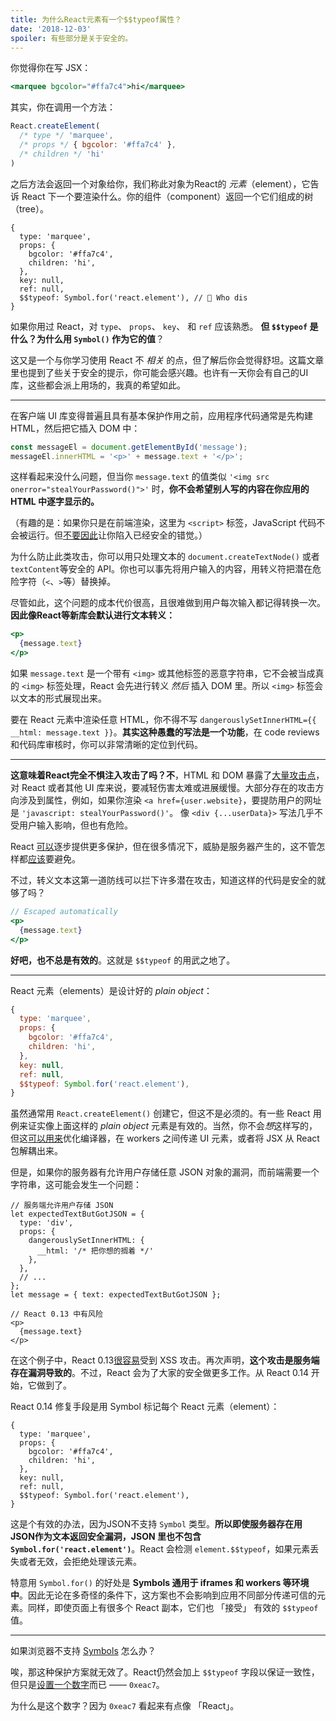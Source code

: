 ```yaml
---
title: 为什么React元素有一个$$typeof属性？
date: '2018-12-03'
spoiler: 有些部分是关于安全的。
---
```


你觉得你在写 JSX：

```jsx
<marquee bgcolor="#ffa7c4">hi</marquee>
```

其实，你在调用一个方法：

```jsx
React.createElement(
  /* type */ 'marquee',
  /* props */ { bgcolor: '#ffa7c4' },
  /* children */ 'hi'
)
```

之后方法会返回一个对象给你，我们称此对象为React的 *元素*（element），它告诉 React 下一个要渲染什么。你的组件（component）返回一个它们组成的树（tree）。

```jsx{9}
{
  type: 'marquee',
  props: {
    bgcolor: '#ffa7c4',
    children: 'hi',
  },
  key: null,
  ref: null,
  $$typeof: Symbol.for('react.element'), // 🧐 Who dis
}
```

如果你用过 React，对 `type`、 `props`、 `key`、 和 `ref` 应该熟悉。 **但 `$$typeof` 是什么？为什么用 `Symbol()` 作为它的值**？

这又是一个与你学习使用 React 不 *相关* 的点，但了解后你会觉得舒坦。这篇文章里也提到了些关于安全的提示，你可能会感兴趣。也许有一天你会有自己的UI库，这些都会派上用场的，我真的希望如此。

---

在客户端 UI 库变得普遍且具有基本保护作用之前，应用程序代码通常是先构建 HTML，然后把它插入 DOM 中：

```jsx
const messageEl = document.getElementById('message');
messageEl.innerHTML = '<p>' + message.text + '</p>';
```

这样看起来没什么问题，但当你 `message.text` 的值类似 `'<img src onerror="stealYourPassword()">'` 时，**你不会希望别人写的内容在你应用的 HTML 中逐字显示的。**

（有趣的是：如果你只是在前端渲染，这里为 `<script>` 标签，JavaScript 代码不会被运行。但[不要因此](https://gomakethings.com/preventing-cross-site-scripting-attacks-when-using-innerhtml-in-vanilla-javascript/)让你陷入已经安全的错觉。）

为什么防止此类攻击，你可以用只处理文本的 `document.createTextNode()` 或者 `textContent`等安全的 API。你也可以事先将用户输入的内容，用转义符把潜在危险字符（`<`、`>`等）替换掉。

尽管如此，这个问题的成本代价很高，且很难做到用户每次输入都记得转换一次。**因此像React等新库会默认进行文本转义：**

```jsx
<p>
  {message.text}
</p>
```

如果 `message.text` 是一个带有 `<img>` 或其他标签的恶意字符串，它不会被当成真的 `<img>` 标签处理，React 会先进行转义 *然后* 插入 DOM 里。所以 `<img>` 标签会以文本的形式展现出来。

要在 React 元素中渲染任意 HTML，你不得不写 `dangerouslySetInnerHTML={{ __html: message.text }}`。**其实这种愚蠢的写法是一个功能**，在 code reviews 和代码库审核时，你可以非常清晰的定位到代码。

---

**这意味着React完全不惧注入攻击了吗？不**，HTML 和 DOM 暴露了[大量攻击点](https://github.com/facebook/react/issues/3473#issuecomment-90594748)，对 React 或者其他 UI 库来说，要减轻伤害太难或进展缓慢。大部分存在的攻击方向涉及到属性，例如，如果你渲染 `<a href={user.website}`，要提防用户的网址是 `'javascript: stealYourPassword()'`。 像 `<div {...userData}>` 写法几乎不受用户输入影响，但也有危险。

React [可以](https://github.com/facebook/react/issues/10506)逐步提供更多保护，但在很多情况下，威胁是服务器产生的，这不管怎样都[应该](https://github.com/facebook/react/issues/3473#issuecomment-91327040)要避免。

不过，转义文本这第一道防线可以拦下许多潜在攻击，知道这样的代码是安全的就够了吗？

```jsx
// Escaped automatically
<p>
  {message.text}
</p>
```

**好吧，也不总是有效的**。这就是 `$$typeof` 的用武之地了。

---

React 元素（elements）是设计好的 *plain object*：

```jsx
{
  type: 'marquee',
  props: {
    bgcolor: '#ffa7c4',
    children: 'hi',
  },
  key: null,
  ref: null,
  $$typeof: Symbol.for('react.element'),
}
```

虽然通常用 `React.createElement()` 创建它，但这不是必须的。有一些 React 用例来证实像上面这样的 *plain object* 元素是有效的。当然，你不会*想*这样写的，但这[可以用来](https://github.com/facebook/react/pull/3583#issuecomment-90296667)优化编译器，在 workers 之间传递 UI 元素，或者将 JSX 从 React 包解耦出来。

但是，如果你的服务器有允许用户存储任意 JSON 对象的漏洞，而前端需要一个字符串，这可能会发生一个问题：

```jsx{2-10,15}
// 服务端允许用户存储 JSON
let expectedTextButGotJSON = {
  type: 'div',
  props: {
    dangerouslySetInnerHTML: {
      __html: '/* 把你想的搁着 */'
    },
  },
  // ...
};
let message = { text: expectedTextButGotJSON };

// React 0.13 中有风险
<p>
  {message.text}
</p>
```

在这个例子中，React 0.13[很容易](http://danlec.com/blog/xss-via-a-spoofed-react-element)受到 XSS 攻击。再次声明，**这个攻击是服务端存在漏洞导致的**。不过，React 会为了大家的安全做更多工作。从 React 0.14 开始，它做到了。

React 0.14 修复手段是用 Symbol 标记每个 React 元素（element）：

```jsx{9}
{
  type: 'marquee',
  props: {
    bgcolor: '#ffa7c4',
    children: 'hi',
  },
  key: null,
  ref: null,
  $$typeof: Symbol.for('react.element'),
}
```

这是个有效的办法，因为JSON不支持 `Symbol` 类型。**所以即使服务器存在用JSON作为文本返回安全漏洞，JSON 里也不包含 `Symbol.for('react.element')`**。React 会检测 `element.$$typeof`，如果元素丢失或者无效，会拒绝处理该元素。

特意用 `Symbol.for()` 的好处是 **Symbols 通用于 iframes 和 workers 等环境中**。因此无论在多奇怪的条件下，这方案也不会影响到应用不同部分传递可信的元素。同样，即使页面上有很多个 React 副本，它们也 「接受」 有效的 `$$typeof` 值。

---

如果浏览器不支持 [Symbols](https://developer.mozilla.org/en-US/docs/Web/JavaScript/Reference/Global_Objects/Symbol#Browser_compatibility) 怎么办？

唉，那这种保护方案就无效了。React仍然会加上 `$$typeof` 字段以保证一致性，但只是[设置一个数字](https://github.com/facebook/react/blob/8482cbe22d1a421b73db602e1f470c632b09f693/packages/shared/ReactSymbols.js#L14-L16)而已 —— `0xeac7`。

为什么是这个数字？因为 `0xeac7` 看起来有点像 「React」。
